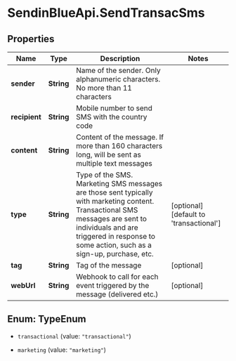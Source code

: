 # SendinBlueApi.SendTransacSms

## Properties
Name | Type | Description | Notes
------------ | ------------- | ------------- | -------------
**sender** | **String** | Name of the sender. Only alphanumeric characters. No more than 11 characters | 
**recipient** | **String** | Mobile number to send SMS with the country code | 
**content** | **String** | Content of the message. If more than 160 characters long, will be sent as multiple text messages | 
**type** | **String** | Type of the SMS. Marketing SMS messages are those sent typically with marketing content. Transactional SMS messages are sent to individuals and are triggered in response to some action, such as a sign-up, purchase, etc. | [optional] [default to &#39;transactional&#39;]
**tag** | **String** | Tag of the message | [optional] 
**webUrl** | **String** | Webhook to call for each event triggered by the message (delivered etc.) | [optional] 


<a name="TypeEnum"></a>
## Enum: TypeEnum


* `transactional` (value: `"transactional"`)

* `marketing` (value: `"marketing"`)




